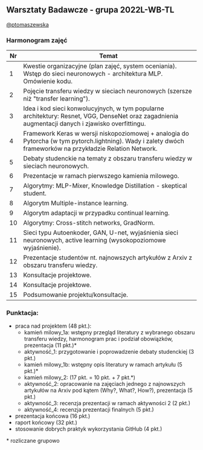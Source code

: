 ## Warsztaty Badawcze - grupa 2022L-WB-TL

[@ptomaszewska](https://github.com/ptomaszewska)

### Harmonogram zajęć 


<table>
<thead>
  <tr>
    <th>Nr</th>
    <th>Temat</th>
  </tr>
</thead>
<tbody>
  <tr>
    <td>1</td>
    <td> Kwestie organizacyjne (plan zajęć, system oceniania). Wstęp do sieci neuronowych - architektura MLP. Omówienie kodu. </td>
  </tr>
    <td>2</td>
    <td> Pojęcie transferu wiedzy w sieciach neuronowych (szersze niż "transfer learning").</td>
  </tr>
    <tr>
    <td>3</td>
    <td> Idea i kod sieci konwolucyjnych, w tym popularne architektury: Resnet, VGG, DenseNet oraz zagadnienia augmentacji danych i zjawisko overfittingu. </td>
  </tr>
  <tr>
  <tr>
    <td>4</td>
    <td> Framework Keras w wersji niskopoziomowej + analogia do Pytorcha (w tym pytorch.lightning). Wady i zalety dwóch frameworków na przykładzie Relation Network. </td>
  </tr>
  <tr>
    <tr>
    <td>5</td>
    <td> Debaty studenckie na tematy z obszaru transferu wiedzy w sieciach neuronowych. </td>
  </tr>
    <td>6</td>
    <td> Prezentacje w ramach pierwszego kamienia milowego. </td>
  </tr>
  <tr>
    <td>7</td>
    <td> Algorytmy: MLP-Mixer, Knowledge Distillation - skeptical student. </td>
  </tr>
  <tr>
    <td>8</td>
    <td> Algorytm Multiple-instance learning. </td>
  </tr>
  <tr>
    <td>9</td>
    <td>  Algorytm adaptacji w przypadku continual learning. </td>
  </tr>
    <tr>
    <td>10</td>
    <td> Algorytmy: Cross-stitch networks, GradNorm.</td>
  </tr>
  <tr>
    <td>11</td>
    <td> Sieci typu Autoenkoder, GAN, U-net, wyjaśnienia sieci neuronowych, active learning (wysokopoziomowe wyjaśnienie). </td>
  </tr>
  <tr>
    <td>12</td>
    <td> Prezentacje studentów nt. najnowszych artykułów z Arxiv z obszaru transferu wiedzy.</td>
  </tr>
  <tr>
    <td>13</td>
    <td> Konsultacje projektowe.</td>
  </tr>
  <tr>
    <td>14</td>
    <td> Konsultacje projektowe.</td>
  </tr>

  <tr>
    <td>15</td>
    <td> Podsumowanie projektu/konsultacje.</td>
  </tr>
</tbody>
</table>

### Punktacja:
- praca nad projektem (48 pkt.):
  - kamień milowy_1a: wstępny przegląd literatury z wybranego obszaru transferu wiedzy, harmonogram prac i podział obowiązków, prezentacja (11 pkt.)*
  - aktywność_1: przygotowanie i poprowadzenie debaty studenckiej (3 pkt.)
  - kamień milowy_1b: wstępny opis literatury w ramach artykułu (5 pkt.)*
  - kamień milowy_2: (17 pkt. = 10 pkt. + 7 pkt.*)
  - aktywność_2: opracowanie na zajęciach jednego z najnowszych artykułów na Arxiv pod kątem (Why?, What?, How?), prezentacja (5 pkt.)
  - aktywność_3: recenzja prezentacji w ramach aktywności 2 (2 pkt.) 
  - aktywność_4: recenzja prezentacji finalnych (5 pkt.) 
- prezentacja końcowa  (16 pkt.)
- raport końcowy (32 pkt.)
- stosowanie dobrych praktyk wykorzystania GitHub (4 pkt.)


\* rozliczane grupowo
